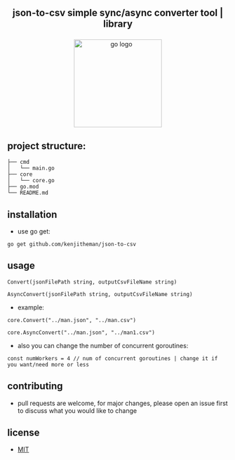 <h2 align="center">json-to-csv simple sync/async converter tool | library</h2>

###

<div align="center">
  <img src="https://cdn.jsdelivr.net/gh/devicons/devicon/icons/go/go-original.svg" height="200" alt="go logo"  />
</div>

###

## project structure:

```
├── cmd
│   └── main.go
├── core
│   └── core.go
├── go.mod
└── README.md
```

## installation

- use go get:

```
go get github.com/kenjitheman/json-to-csv
```

## usage

```
Convert(jsonFilePath string, outputCsvFileName string)

AsyncConvert(jsonFilePath string, outputCsvFileName string)
```

- example:

```
core.Convert("../man.json", "../man.csv")

core.AsyncConvert("../man.json", "../man1.csv")
```

- also you can change the number of concurrent goroutines:

```
const numWorkers = 4 // num of concurrent goroutines | change it if you want/need more or less
```

## contributing

- pull requests are welcome, for major changes, please open an issue first to
  discuss what you would like to change

## license

- [MIT](https://choosealicense.com/licenses/mit/)
